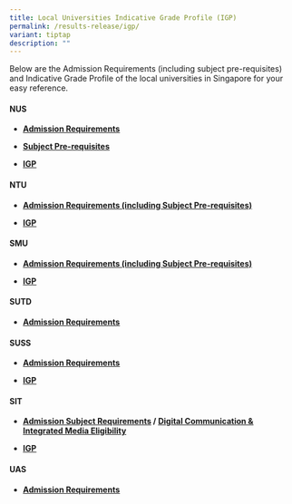 ```yaml
---
title: Local Universities Indicative Grade Profile (IGP)
permalink: /results-release/igp/
variant: tiptap
description: ""
---
```

<p>Below are the Admission Requirements (including subject pre-requisites) and Indicative Grade Profile of the local universities in Singapore for your easy reference.</p><p></p><h4><strong>NUS</strong></h4><ul><li><p><strong><a href="https://www.nus.edu.sg/oam/apply-to-nus/singapore-cambridge-gce-a-level/admissions-requirements" class="XqQF9c" rel="noopener noreferrer nofollow" target="_blank"><u>Admission Requirements</u></a></strong></p></li><li><p><strong><a href="https://www.nus.edu.sg/oam/apply-to-nus/singapore-cambridge-gce-a-level/subject-pre-requisites" class="XqQF9c" rel="noopener noreferrer nofollow" target="_blank"><u>Subject Pre-requisites</u></a></strong></p></li><li><p><strong><a href="https://www.nus.edu.sg/oam/undergraduate-programmes/indicative-grade-profile-%28igp%29" class="XqQF9c" rel="noopener noreferrer nofollow" target="_blank"><u>IGP</u></a></strong></p></li></ul><h4><strong>NTU</strong></h4><ul><li><p><strong><a href="https://www.ntu.edu.sg/admissions/undergraduate/admission-guide/singapore-cambridge-gce-a-level" class="XqQF9c" rel="noopener noreferrer nofollow" target="_blank"><u>Admission Requirements (including Subject Pre-requisites)</u></a></strong></p></li><li><p><strong><a href="https://www3.ntu.edu.sg/oad2/website_files/igp/ntu_igp.pdf" class="XqQF9c" rel="noopener noreferrer nofollow" target="_blank"><u>IGP</u></a></strong></p></li></ul><h4><strong>SMU</strong></h4><ul><li><p><strong><a href="https://admissions.smu.edu.sg/admissions-requirements/singapore-cambridge-gce-levels" class="XqQF9c" rel="noopener noreferrer nofollow" target="_blank"><u>Admission Requirements (including Subject Pre-requisites)</u></a></strong></p></li><li><p><strong><a href="https://admissions.smu.edu.sg/admissions-requirements/indicative-grade-profile" class="XqQF9c" rel="noopener noreferrer nofollow" target="_blank"><u>IGP</u></a></strong></p></li></ul><h4><strong>SUTD</strong></h4><ul><li><p><strong><a href="https://www.sutd.edu.sg/Admissions/Undergraduate/Application/Admission-Requirements" class="XqQF9c" rel="noopener noreferrer nofollow" target="_blank"><u>Admission Requirements</u></a></strong></p></li></ul><h4><strong>SUSS</strong></h4><ul><li><p><strong><a href="https://www.suss.edu.sg/full-time-undergraduate/admissions/eligibility" class="XqQF9c" rel="noopener noreferrer nofollow" target="_blank"><u>Admission Requirements</u></a></strong></p></li><li><p><strong><a href="https://www.suss.edu.sg/full-time-undergraduate/admissions/indicative-grade-profile-igp" class="XqQF9c" rel="noopener noreferrer nofollow" target="_blank"><u>IGP</u></a></strong></p></li></ul><h4><strong>SIT</strong></h4><ul><li><p><strong><a href="https://www.singaporetech.edu.sg/admissions/undergraduate/requirements/a-levels" class="XqQF9c" rel="noopener noreferrer nofollow" target="_blank"><u>Admission Subject Requirements</u></a> / <a href="https://www.singaporetech.edu.sg/undergraduate-programmes/digital-communications-and-integrated-media#eligibility" class="XqQF9c" rel="noopener noreferrer nofollow" target="_blank"><u>Digital Communication &amp; Integrated Media Eligibility</u></a></strong></p></li><li><p><strong><a href="https://www.singaporetech.edu.sg/sites/default/files/2021-01/SIT_Indicative_Grade_Profile_0.pdf" class="XqQF9c" rel="noopener noreferrer nofollow" target="_blank"><u>IGP</u></a></strong></p></li></ul><h4><strong>UAS</strong></h4><ul><li><p><strong><a href="https://uas.edu.sg/admissions" class="XqQF9c" rel="noopener noreferrer nofollow" target="_blank"><u>Admission Requirements</u></a></strong></p></li></ul><p></p>